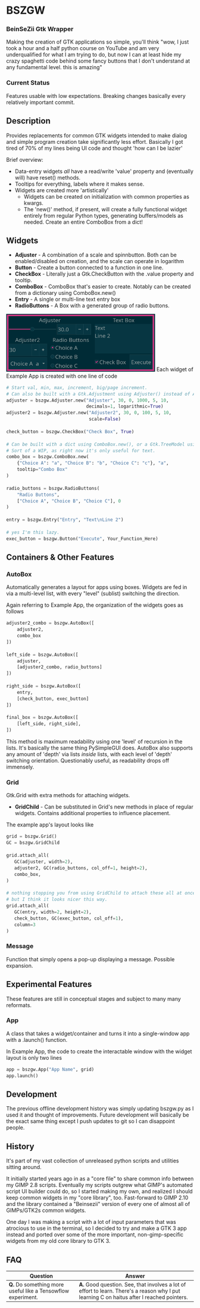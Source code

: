 # BSZGW
### BeinSeZii Gtk Wrapper
Making the creation of GTK applications so simple, you'll think "wow, I just took a hour and a half python course on YouTube and am very underqualified for what I am trying to do, but now I can at least hide my crazy spaghetti code behind some fancy buttons that I don't understand at any fundamental level. this is amazing"

### Current Status
Features usable with low expectations. Breaking changes basically every relatively important commit.

## Description
Provides replacements for common GTK widgets intended to make dialog and
simple program creation take significantly less effort. Basically I got tired
of 70% of my lines being UI code and thought 'how can I be lazier'

Brief overview:
 - Data-entry widgets *all* have a read/write 'value' property and
   (eventually will) have reset() methods.
 - Tooltips for everything, labels where it makes sense.
 - Widgets are created more 'artistically'
   - Widgets can be created on initialization with common properties as kwargs.
   - The 'new()' method, if present, will create a fully functional widget
     entirely from regular Python types, generating buffers/models as needed.
     Create an entire ComboBox from a dict!

## Widgets
 - **Adjuster** - A combination of a scale and spinnbutton. Both can be enabled/disabled on creation, and the scale can operate in logarithm
 - **Button** - Create a button connected to a function in one line.
 - **CheckBox** - Literally just a Gtk.CheckButton with the .value property and tooltip.
 - **ComboBox** - ComboBox that's easier to create. Notably can be created from a dictionary using ComboBox.new()
 - **Entry** - A single or multi-line text entry box
 - **RadioButtons** - A Box with a generated group of radio buttons.

<img src="./Example Apps/example_app.png" width="400">
Each widget of Example App is created with one line of code

```python
# Start val, min, max, increment, big/page increment.
# Can also be built with a Gtk.Adjustment using Adjuster() instead of Adjuster.new()
adjuster = bszgw.Adjuster.new("Adjuster", 30, 0, 1000, 5, 10,
                              decimals=1, logarithmic=True)
adjuster2 = bszgw.Adjuster.new("Adjuster2", 30, 0, 100, 5, 10,
                               scale=False)

check_button = bszgw.CheckBox("Check Box", True)

# Can be built with a dict using ComboBox.new(), or a Gtk.TreeModel using ComboBox()
# Sort of a WIP, as right now it's only useful for text.
combo_box = bszgw.ComboBox.new(
    {"Choice A": "a", "Choice B": "b", "Choice C": "c"}, "a",
    tooltip="Combo Box"
)

radio_buttons = bszgw.RadioButtons(
    "Radio Buttons",
    ["Choice A", "Choice B", "Choice C"], 0
)

entry = bszgw.Entry("Entry", "Text\nLine 2")

# yes I'm this lazy.
exec_button = bszgw.Button("Execute", Your_Function_Here)
```

## Containers & Other Features
### AutoBox
Automatically generates a layout for apps using boxes. Widgets are fed in via a multi-level list, with every "level" (sublist) switching the direction.

Again referring to Example App, the organization of the widgets goes as follows
 
```python
adjuster2_combo = bszgw.AutoBox([
    adjuster2,
    combo_box
])

left_side = bszgw.AutoBox([
    adjuster,
    [adjuster2_combo, radio_buttons]
])

right_side = bszgw.AutoBox([
    entry,
    [check_button, exec_button]
])

final_box = bszgw.AutoBox([
    [left_side, right_side],
])
```
This method is maximum readability using one 'level' of recursion in the lists. It's basically the same thing PySimpleGUI does. AutoBox also supports any amount of 'depth' via lists *inside* lists, with each level of 'depth' switching orientation. Questionably useful, as readability drops off immensely.

### Grid
Gtk.Grid with extra methods for attaching widgets.
 - **GridChild** - Can be substituted in Grid's new methods in place of regular widgets. Contains additional properties to influence placement.

 The example app's layout looks like 
 ```python
grid = bszgw.Grid()
GC = bszgw.GridChild

grid.attach_all(
    GC(adjuster, width=2),
    adjuster2, GC(radio_buttons, col_off=1, height=2),
    combo_box,
)

# nothing stopping you from using GridChild to attach these all at once
# but I think it looks nicer this way.
grid.attach_all(
    GC(entry, width=2, height=2),
    check_button, GC(exec_button, col_off=1),
    column=3
)
 ```
 
### Message
Function that simply opens a pop-up displaying a message. Possible expansion. 

## Experimental Features
These features are still in conceptual stages and subject to many many reformats.
### App
A class that takes a widget/container and turns it into a single-window app with a .launch() function.

In Example App, the code to create the interactable window with the widget layout is only two lines
```python
app = bszgw.App("App Name", grid)
app.launch()
```

## Development
The previous offline development history was simply updating bszgw.py as I used it and thought of improvements. Future development will basically be the exact same thing except I push updates to git so I can disappoint people.

## History
It's part of my vast collection of unreleased python scripts and utilities sitting around.

It initially started years ago in as a "core file" to share common info between my GIMP 2.8 scripts. Eventually my scripts outgrew what GIMP's automated script UI builder could do, so I started making my own, and realized I should keep common widgets in my "core library", too. Fast-forward to GIMP 2.10 and the library contained a "Beinsezii" version of every one of almost all of GIMPs/GTK2s common widgets.

One day I was making a script with a lot of input parameters that was atrocious to use in the terminal, so I decided to try and make a GTK 3 app instead and ported over some of the more important, non-gimp-specific widgets from my old core library to GTK 3.

## FAQ
Question|Answer
--------|------
**Q.** Do something more useful like a Tensowflow experiment.|**A.** Good question. See, that involves a lot of effort to learn. There's a reason why I put learning C on haitus after I reached pointers.
